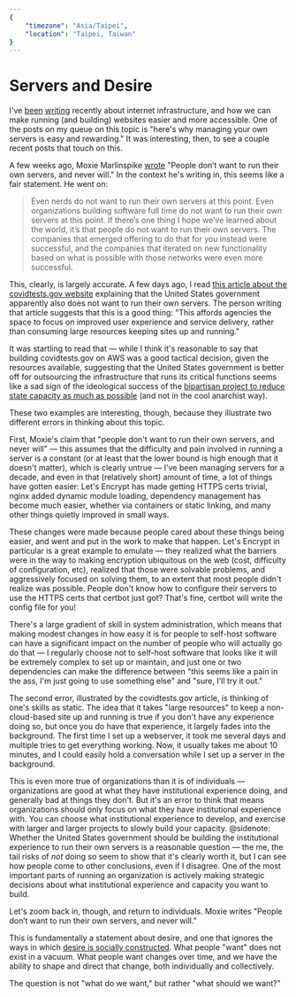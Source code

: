 ```yaml
---
{
	"timezone": "Asia/Taipei",
	"location": "Taipei, Taiwan"
}
---
```

# Servers and Desire

I've [been](https://blog.wesleyac.com/posts/consider-sqlite) [writing](https://blog.wesleyac.com/posts/no-static-websites) recently about internet infrastructure, and how we can make running (and building) websites easier and more accessible. One of the posts on my queue on this topic is "here's why managing your own servers is easy and rewarding." It was interesting, then, to see a couple recent posts that touch on this.

A few weeks ago, Moxie Marlinspike [wrote](https://moxie.org/2022/01/07/web3-first-impressions.html) "People don’t want to run their own servers, and never will." In the context he's writing in, this seems like a fair statement. He went on:

> Even nerds do not want to run their own servers at this point. Even organizations building software full time do not want to run their own servers at this point. If there’s one thing I hope we’ve learned about the world, it’s that people do not want to run their own servers. The companies that emerged offering to do that for you instead were successful, and the companies that iterated on new functionality based on what is possible with those networks were even more successful.

This, clearly, is largely accurate. A few days ago, I read [this article about the covidtests.gov website](https://adhoc.team/2022/01/18/covidtests-usps-aws-managed-services/) explaining that the United States government apparently also does not want to run their own servers. The person writing that article suggests that this is a good thing: "This affords agencies the space to focus on improved user experience and service delivery, rather than consuming large resources keeping sites up and running."

It was startling to read that — while I think it's reasonable to say that building covidtests.gov on AWS was a good tactical decision, given the resources available, suggesting that the United States government is better off for outsourcing the infrastructure that runs its critical functions seems like a sad sign of the ideological success of the [bipartisan project to reduce state capacity as much as possible](https://en.wikipedia.org/wiki/Neoliberalism) (and not in the cool anarchist way).

These two examples are interesting, though, because they illustrate two different errors in thinking about this topic.

First, Moxie's claim that "people don't want to run their own servers, and never will" — this assumes that the difficulty and pain involved in running a server is a constant (or at least that the lower bound is high enough that it doesn't matter), which is clearly untrue — I've been managing servers for a decade, and even in that (relatively short) amount of time, a lot of things have gotten easier: Let's Encrypt has made getting HTTPS certs trivial, nginx added dynamic module loading, dependency management has become much easier, whether via containers or static linking, and many other things quietly improved in small ways.

These changes were made because people cared about these things being easier, and went and put in the work to make that happen. Let's Encrypt in particular is a great example to emulate — they realized what the barriers were in the way to making encryption ubiquitous on the web (cost, difficulty of configuration, etc), realized that those were solvable problems, and aggressively focused on solving them, to an extent that most people didn't realize was possible. People don't know how to configure their servers to use the HTTPS certs that certbot just got? That's fine, certbot will write the config file for you!

There's a large gradient of skill in system administration, which means that making modest changes in how easy it is for people to self-host software can have a significant impact on the number of people who will actually go do that — I regularly choose not to self-host software that looks like it will be extremely complex to set up or maintain, and just one or two dependencies can make the difference between "this seems like a pain in the ass, I'm just going to use something else" and "sure, I'll try it out."

The second error, illustrated by the covidtests.gov article, is thinking of one's skills as static. The idea that it takes "large resources" to keep a non-cloud-based site up and running is true if you don't have any experience doing so, but once you do have that experience, it largely fades into the background. The first time I set up a webserver, it took me several days and multiple tries to get everything working. Now, it usually takes me about 10 minutes, and I could easily hold a conversation while I set up a server in the background.

This is even more true of organizations than it is of individuals — organizations are good at what they have institutional experience doing, and generally bad at things they don't. But it's an error to think that means organizations should only focus on what they have institutional experience with. You can choose what institutional experience to develop, and exercise with larger and larger projects to slowly build your capacity.
@sidenote: Whether the United States government should be building the institutional experience to run their own servers is a reasonable question — the me, the tail risks of *not* doing so seem to show that it's clearly worth it, but I can see how people come to other conclusions, even if I disagree.
One of the most important parts of running an organization is actively making strategic decisions about what institutional experience and capacity you want to build.

Let's zoom back in, though, and return to individuals. Moxie writes "People don’t want to run their own servers, and never will."

This is fundamentally a statement about desire, and one that ignores the ways in which [desire is socially constructed](https://www.goodreads.com/book/show/56347680-the-right-to-sex). What people "want" does not exist in a vacuum. What people want changes over time, and we have the ability to shape and direct that change, both individually and collectively.

The question is not "what do we want," but rather "what should we want?"
